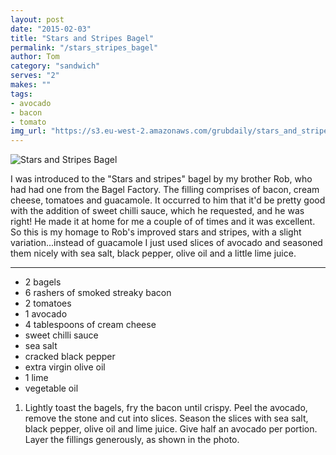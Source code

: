 ```yaml
---
layout: post
date: "2015-02-03"
title: "Stars and Stripes Bagel"
permalink: "/stars_stripes_bagel"
author: Tom
category: "sandwich"
serves: "2"
makes: ""
tags:
- avocado
- bacon
- tomato
img_url: "https://s3.eu-west-2.amazonaws.com/grubdaily/stars_and_stripes_bagel.jpg"
---
```

<img src="https://s3.eu-west-2.amazonaws.com/grubdaily/stars_and_stripes_bagel.jpg" alt="Stars and Stripes Bagel" />

I was introduced to the "Stars and stripes" bagel by my brother Rob, who had had one from the Bagel Factory. The filling comprises of bacon, cream cheese, tomatoes and guacamole. It occurred to him that it'd be pretty good with the addition of sweet chilli sauce, which he requested, and he was right! He made it at home for me a couple of of times and it was excellent. So this is my homage to Rob's improved stars and stripes, with a slight variation...instead of guacamole I just used slices of avocado and seasoned them nicely with sea salt, black pepper, olive oil and a little lime juice.

---
* 2 bagels
* 6 rashers of smoked streaky bacon
* 2 tomatoes
* 1 avocado
* 4 tablespoons of cream cheese
* sweet chilli sauce
* sea salt
* cracked black pepper
* extra virgin olive oil
* 1 lime
* vegetable oil

1. Lightly toast the bagels, fry the bacon until crispy. Peel the avocado, remove the stone and cut into slices. Season the slices with sea salt, black pepper, olive oil and lime juice. Give half an avocado per portion. Layer the fillings generously, as shown in the photo.

